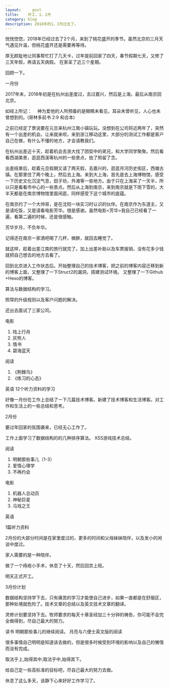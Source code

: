```yaml
---
layout:     post
title:    开工，1，2月  
category: blog
description: 2018年的1，2月过去了。
---                    
```



恍恍惚惚，2018年已经过去了2个月，来到了桃花盛开的季节。虽然北京的三月天气遇见升温，但桃花盛开还是需要再等待。

厚无颜耻地让同事帮忙打了几天卡，过年提前回家了四天，春节假期七天，又修了三天年假，再请五天病假。
在家呆了近三个星期。

回顾一下。

一月份

2017年末，2018年初是在杭州出差度过，去过嘉兴，然后是上海，最后从南京回北京。

如经上所记：
　神为爱他的人所预备的是眼睛未看见，耳朵未曾听见，人心也未曾想到的。(哥林多前书 2:9 和合本)

之前已经定了票说要在元旦来杭州江南小镇玩玩。没想到在公司将近两年了，突然有一个出差的机会。让来就来呗，来到浙江移动这里，大部分的测试工作都是客户自己在做，有什么不懂的地方，才会请教我们。

在杭州出差近十天，趁着机会去浙大找了团契中的弟兄，和大学同学聚聚。然后看看西湖美景，逛逛西溪等杭州的一些景点，拍了照留了念。

出差结束后，趁着元旦假期又请了两天假，去嘉兴的，逛逛月河历史街区，西塘古镇。在那里住了两个晚上，然后去上海。来到大上海，首先是去上海博物馆，感受一下历史文化沉淀气息，田子坊，外滩等一些地方。由于只在上海呆了一天半，所以只是看看市中心的一些景点。然后从上海到南京，来到南京就是下雨下雪的，大半天都是在南京博物馆里面闲逛，同样感受下这个城市的底蕴。


在南京约了一个大帅哥，是在沈阳一块实习时认识的伙伴。在南京作为东道主，又是请吃饭，又是请看电影芳华。很是感谢。虽然电影<芳华>我自己已经看了一遍，看第二遍的时候，还是很感触。

芳华岁月，不负年华。

记得还在南京一家酒吧喝了几杯，微醉，就回去睡觉了。

就这样，趁着出差江南的旅行就完了。加上出差补助以及车票报销，没有花多少钱就把自己想去的地方去看了。

回到北京进入工作状态后。开始整理自己的技术博客，把之前的博客内容迁移到新的博客上面，又整理了一下Struct2的漏洞，搭建测试环境。
又整理了一下Github +Hexo的博客。

算法与数据结构的学习。

照常的升级规则以及客户问题的解决。

还出去面试了三家公司。

电影

1. 陆上行舟
1. 灰熊人
1. 情书
1. 碧海蓝天

阅读

1. 《荆棘鸟》
1. 《练习的心态》

英语
12个听力资料的学习

好像一月份在工作上总结了一下几篇技术博客。新建了技术博客和生活博客。对工作和生活上的一些总结和思考。


2月份

要过年回家的氛围袭来，已经无心工作了。

工作上面学习了数据结构的的几种排序算法。
XSS游戏技术总结。

阅读

1. 明朝那些事儿（1-3）
1. 爱情心理学
1. 不再约会

电影

1. 机器人总动员
1. 神秘巨星
1. 马戏之王

英语

1篇听力资料

2月份的大部分时间是在家里度过的，更多的时间和父母妹妹陪伴，以及发小的闲谈中度过。

家人需要的是一种陪伴。

做了一个痔疮小手术，休息了十天，然后回京上班。

明天正式开工。

3月份计划

数据结构坚持学下去，只有痛苦的学习才能使自己进步，如果一直都是在舒服区，那种处境就危险了。技术文章的总结以及英文技术文章的翻译。

灵修计划要坚持下去。牧师要求的每天十章圣经加三十分钟的祷告，你可能不会完全做得到，尽自己最大的努力。

读书
明朝那些事儿的继续阅读。
月亮与六便士英文版的阅读

很多事情自己明明是知道该去做的，但是很多时候受到环境的影响以及自己的懒惰而没有完成。

取法乎上,始得其中;取法乎中,始得其下。

给自己定一些高标准的目标吧，尽自己最大的努力去做。

休息了这么多天，该静下心来好好工作学习了。









